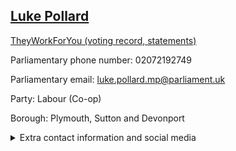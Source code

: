 ## <a href="https://members.parliament.uk/member/4682/contact">Luke Pollard</a>

<a href="https://www.theyworkforyou.com/mp/25690/luke_pollard/plymouth%2C_sutton_and_devonport">TheyWorkForYou (voting record, statements)</a> 

Parliamentary phone number: 02072192749 

Parliamentary email: luke.pollard.mp@parliament.uk 

Party: Labour (Co-op) 

Borough: Plymouth, Sutton and Devonport 

<details><summary>Extra contact information and social media</summary> 
<li>Website: http://www.lukepollard.org/</li>
<li>Twitter: https://twitter.com/LukePollard</li>
<li>Constituency office phone number: 01752717255</li>
<li>Constituency office email: luke.pollard.mp@parliament.uk</li>
<li>Facebook: https://www.facebook.com/LukePollard/</li>
<li>Instagram:</li>
<li>Youtube:</li>
<li>Linkedin:</li>
<li>Government department phone number:</li>
<li>Government department email:</li>
<li>Threads:</li>
<li>Party office phone number:</li>
<li>Party office email:</li>
<li>Tiktok:</li>
</details>